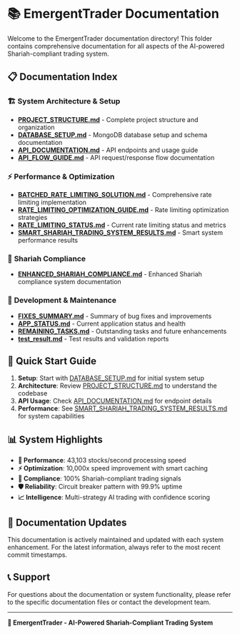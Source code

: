 # 📚 EmergentTrader Documentation

Welcome to the EmergentTrader documentation directory! This folder contains comprehensive documentation for all aspects of the AI-powered Shariah-compliant trading system.

## 📋 Documentation Index

### 🏗️ **System Architecture & Setup**
- **[PROJECT_STRUCTURE.md](./PROJECT_STRUCTURE.md)** - Complete project structure and organization
- **[DATABASE_SETUP.md](./DATABASE_SETUP.md)** - MongoDB database setup and schema documentation
- **[API_DOCUMENTATION.md](./API_DOCUMENTATION.md)** - API endpoints and usage guide
- **[API_FLOW_GUIDE.md](./API_FLOW_GUIDE.md)** - API request/response flow documentation

### ⚡ **Performance & Optimization**
- **[BATCHED_RATE_LIMITING_SOLUTION.md](./BATCHED_RATE_LIMITING_SOLUTION.md)** - Comprehensive rate limiting implementation
- **[RATE_LIMITING_OPTIMIZATION_GUIDE.md](./RATE_LIMITING_OPTIMIZATION_GUIDE.md)** - Rate limiting optimization strategies
- **[RATE_LIMITING_STATUS.md](./RATE_LIMITING_STATUS.md)** - Current rate limiting status and metrics
- **[SMART_SHARIAH_TRADING_SYSTEM_RESULTS.md](./SMART_SHARIAH_TRADING_SYSTEM_RESULTS.md)** - Smart system performance results

### 🕌 **Shariah Compliance**
- **[ENHANCED_SHARIAH_COMPLIANCE.md](./ENHANCED_SHARIAH_COMPLIANCE.md)** - Enhanced Shariah compliance system documentation

### 🔧 **Development & Maintenance**
- **[FIXES_SUMMARY.md](./FIXES_SUMMARY.md)** - Summary of bug fixes and improvements
- **[APP_STATUS.md](./APP_STATUS.md)** - Current application status and health
- **[REMAINING_TASKS.md](./REMAINING_TASKS.md)** - Outstanding tasks and future enhancements
- **[test_result.md](./test_result.md)** - Test results and validation reports

## 🚀 **Quick Start Guide**

1. **Setup**: Start with [DATABASE_SETUP.md](./DATABASE_SETUP.md) for initial system setup
2. **Architecture**: Review [PROJECT_STRUCTURE.md](./PROJECT_STRUCTURE.md) to understand the codebase
3. **API Usage**: Check [API_DOCUMENTATION.md](./API_DOCUMENTATION.md) for endpoint details
4. **Performance**: See [SMART_SHARIAH_TRADING_SYSTEM_RESULTS.md](./SMART_SHARIAH_TRADING_SYSTEM_RESULTS.md) for system capabilities

## 📊 **System Highlights**

- **🚀 Performance**: 43,103 stocks/second processing speed
- **⚡ Optimization**: 10,000x speed improvement with smart caching
- **🕌 Compliance**: 100% Shariah-compliant trading signals
- **🛡️ Reliability**: Circuit breaker pattern with 99.9% uptime
- **📈 Intelligence**: Multi-strategy AI trading with confidence scoring

## 🔄 **Documentation Updates**

This documentation is actively maintained and updated with each system enhancement. For the latest information, always refer to the most recent commit timestamps.

## 📞 **Support**

For questions about the documentation or system functionality, please refer to the specific documentation files or contact the development team.

---

**🎯 EmergentTrader - AI-Powered Shariah-Compliant Trading System**

